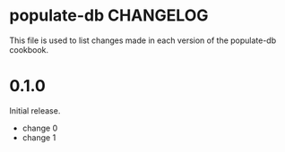 # populate-db CHANGELOG

This file is used to list changes made in each version of the populate-db cookbook.

# 0.1.0

Initial release.

- change 0
- change 1

